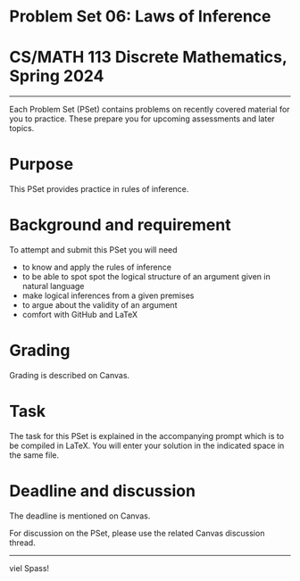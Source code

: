 # Problem Set 06: Laws of Inference

# CS/MATH 113 Discrete Mathematics, Spring 2024
***

Each Problem Set (PSet) contains problems on recently covered material for you to practice. These prepare you for upcoming assessments and later topics.

# Purpose

This PSet provides practice in rules of inference.

# Background and requirement

To attempt and submit this PSet you will need
- to know and apply the rules of inference
- to be able to spot spot the logical structure of an argument given in natural language
- make logical inferences from a given premises
- to argue about the validity of an argument
- comfort with GitHub and LaTeX

# Grading

Grading is described on Canvas.

# Task

The task for this PSet is explained in the accompanying prompt which is to be compiled in LaTeX. You will enter your solution in the indicated space in the same file.

# Deadline and discussion

The deadline is mentioned on Canvas.

For discussion on the PSet, please use the related Canvas discussion thread.

---
viel Spass!
